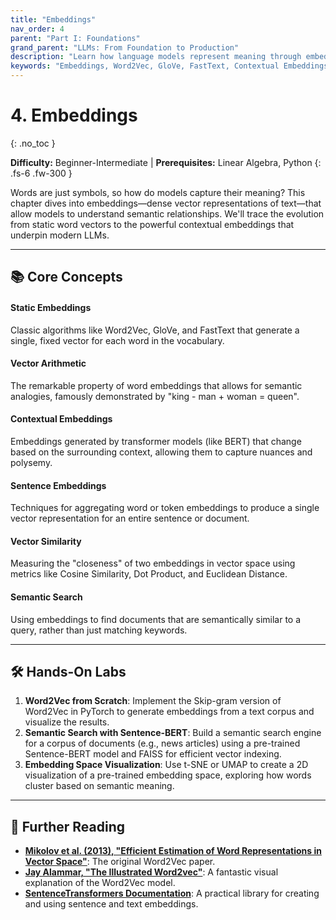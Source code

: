 ```yaml
---
title: "Embeddings"
nav_order: 4
parent: "Part I: Foundations"
grand_parent: "LLMs: From Foundation to Production"
description: "Learn how language models represent meaning through embeddings, from classic static embeddings like Word2Vec and GloVe to modern contextual embeddings from transformers."
keywords: "Embeddings, Word2Vec, GloVe, FastText, Contextual Embeddings, Semantic Search, Vector Similarity, Cosine Similarity"
---
```


# 4. Embeddings
{: .no_toc }

**Difficulty:** Beginner-Intermediate | **Prerequisites:** Linear Algebra, Python
{: .fs-6 .fw-300 }

Words are just symbols, so how do models capture their meaning? This chapter dives into embeddings—dense vector representations of text—that allow models to understand semantic relationships. We'll trace the evolution from static word vectors to the powerful contextual embeddings that underpin modern LLMs.

---

## 📚 Core Concepts

<div class="concept-grid">
  <div class="concept-grid-item">
    <h4>Static Embeddings</h4>
    <p>Classic algorithms like Word2Vec, GloVe, and FastText that generate a single, fixed vector for each word in the vocabulary.</p>
  </div>
  <div class="concept-grid-item">
    <h4>Vector Arithmetic</h4>
    <p>The remarkable property of word embeddings that allows for semantic analogies, famously demonstrated by "king - man + woman = queen".</p>
  </div>
  <div class="concept-grid-item">
    <h4>Contextual Embeddings</h4>
    <p>Embeddings generated by transformer models (like BERT) that change based on the surrounding context, allowing them to capture nuances and polysemy.</p>
  </div>
  <div class="concept-grid-item">
    <h4>Sentence Embeddings</h4>
    <p>Techniques for aggregating word or token embeddings to produce a single vector representation for an entire sentence or document.</p>
  </div>
  <div class="concept-grid-item">
    <h4>Vector Similarity</h4>
    <p>Measuring the "closeness" of two embeddings in vector space using metrics like Cosine Similarity, Dot Product, and Euclidean Distance.</p>
  </div>
  <div class="concept-grid-item">
    <h4>Semantic Search</h4>
    <p>Using embeddings to find documents that are semantically similar to a query, rather than just matching keywords.</p>
  </div>
</div>

---

## 🛠️ Hands-On Labs

1.  **Word2Vec from Scratch**: Implement the Skip-gram version of Word2Vec in PyTorch to generate embeddings from a text corpus and visualize the results.
2.  **Semantic Search with Sentence-BERT**: Build a semantic search engine for a corpus of documents (e.g., news articles) using a pre-trained Sentence-BERT model and FAISS for efficient vector indexing.
3.  **Embedding Space Visualization**: Use t-SNE or UMAP to create a 2D visualization of a pre-trained embedding space, exploring how words cluster based on semantic meaning.

---

## 🧠 Further Reading

- **[Mikolov et al. (2013), "Efficient Estimation of Word Representations in Vector Space"](https://arxiv.org/abs/1301.3781)**: The original Word2Vec paper.
- **[Jay Alammar, "The Illustrated Word2vec"](https://jalammar.github.io/illustrated-word2vec/)**: A fantastic visual explanation of the Word2Vec model.
- **[SentenceTransformers Documentation](https://www.sbert.net/)**: A practical library for creating and using sentence and text embeddings. 